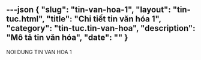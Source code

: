 ---json
{
    "slug": "tin-van-hoa-1",
    "layout": "tin-tuc.html",
    "title": "Chi tiết tin văn hóa 1",
    "category": "tin-tuc.tin-van-hoa",
    "description": "Mô tả tin văn hóa",
    "date": ""
}
---
NOI DUNG TIN VAN HOA 1
